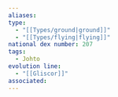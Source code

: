 ```yaml
---
aliases: 
type:
  - "[[Types/ground|ground]]"
  - "[[Types/flying|flying]]"
national dex number: 207
tags:
  - Johto
evolution line:
  - "[[Gliscor]]"
associated:
---
```

